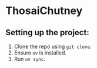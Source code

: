 # ThosaiChutney

## Setting up the project:

1. Clone the repo using `git clone`.
2. Ensure `uv` is installed.
3. Run `uv sync`.

